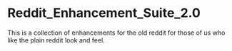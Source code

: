 # Reddit_Enhancement_Suite_2.0
This is a collection of enhancements for the old reddit for those of us who like the plain reddit look and feel.
